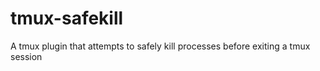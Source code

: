 tmux-safekill
=============

A tmux plugin that attempts to safely kill processes before exiting a tmux session
